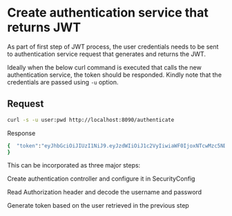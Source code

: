 # Create authentication service that returns JWT

As part of first step of JWT process, the user credentials needs to be sent to authentication service request that generates and returns the JWT.

Ideally when the below curl command is executed that calls the new authentication service, the token should be responded. Kindly note that the credentials are passed using `-u` option.

## Request
```bash
curl -s -u user:pwd http://localhost:8090/authenticate
```
Response
```bash
{  "token":"eyJhbGciOiJIUzI1NiJ9.eyJzdWIiOiJ1c2VyIiwiaWF0IjoxNTcwMzc5NDc0LCJleHAiOjE1NzAzODA2NzR9.t3LRvlCV-hwKfoqZYlaVQqEUiBloWcWn0ft3tgv0dL0"
}
```
This can be incorporated as three major steps:

Create authentication controller and configure it in SecurityConfig

Read Authorization header and decode the username and password

Generate token based on the user retrieved in the previous step
